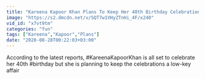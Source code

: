 ```yaml
---
title: "Kareena Kapoor Khan Plans To Keep Her 40th Birthday Celebrations Low Key _ SpotboyE"
image: "https://s2.dmcdn.net/v/SQT7w1VHyZTnHi_4F/x240"
vid_id: "x7vt9tm"
categories: "fun"
tags: ["Kareena","Kapoor","Plans"]
date: "2020-08-28T00:22:03+03:00"
---
```

According to the latest reports, #KareenaKapoorKhan is all set to celebrate her 40th #birthday but she is planning to keep the celebrations a low-key affair  <br>
